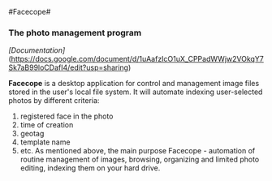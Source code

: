 #Facecope#
### The photo management program ###

_[Documentation]_
(https://docs.google.com/document/d/1uAafzIcO1uX_CPPadWWjw2VOkqY7Sk7aB99loCDafI4/edit?usp=sharing)

__Facecope__ is a desktop application for control and management image files stored in the user's local file system. It will automate indexing user-selected photos by different criteria:
1. registered face in the photo
1. time of creation
1. geotag
1. template name
1. etc.
As mentioned above, the main purpose Facecope - automation of routine management of images, browsing, organizing and limited photo editing, indexing them on your hard drive.